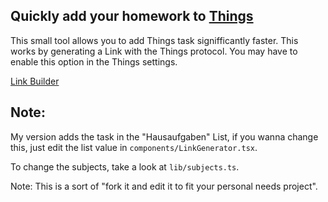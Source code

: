 ## Quickly add your homework to [Things](https://culturedcode.com/things/)

This small tool allows you to add Things task signifficantly faster.
This works by generating a Link with the Things protocol. You may have to enable this option in the Things settings.

[Link Builder](https://culturedcode.com/things/support/articles/2803573/)

## Note:
My version adds the task in the "Hausaufgaben" List, if you wanna change this, just edit the list value in ``components/LinkGenerator.tsx``.

To change the subjects, take a look at ``lib/subjects.ts``.

Note: This is a sort of "fork it and edit it to fit your personal needs project".
